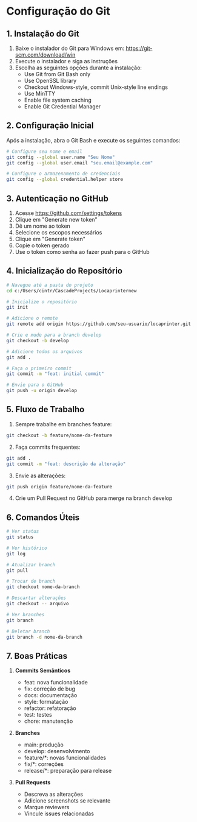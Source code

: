 # Configuração do Git

## 1. Instalação do Git

1. Baixe o instalador do Git para Windows em: https://git-scm.com/download/win
2. Execute o instalador e siga as instruções
3. Escolha as seguintes opções durante a instalação:
   - Use Git from Git Bash only
   - Use OpenSSL library
   - Checkout Windows-style, commit Unix-style line endings
   - Use MinTTY
   - Enable file system caching
   - Enable Git Credential Manager

## 2. Configuração Inicial

Após a instalação, abra o Git Bash e execute os seguintes comandos:

```bash
# Configure seu nome e email
git config --global user.name "Seu Nome"
git config --global user.email "seu.email@example.com"

# Configure o armazenamento de credenciais
git config --global credential.helper store
```

## 3. Autenticação no GitHub

1. Acesse https://github.com/settings/tokens
2. Clique em "Generate new token"
3. Dê um nome ao token
4. Selecione os escopos necessários
5. Clique em "Generate token"
6. Copie o token gerado
7. Use o token como senha ao fazer push para o GitHub

## 4. Inicialização do Repositório

```bash
# Navegue até a pasta do projeto
cd c:/Users/cintr/CascadeProjects/Locaprinternew

# Inicialize o repositório
git init

# Adicione o remote
git remote add origin https://github.com/seu-usuario/locaprinter.git

# Crie e mude para a branch develop
git checkout -b develop

# Adicione todos os arquivos
git add .

# Faça o primeiro commit
git commit -m "feat: initial commit"

# Envie para o GitHub
git push -u origin develop
```

## 5. Fluxo de Trabalho

1. Sempre trabalhe em branches feature:
```bash
git checkout -b feature/nome-da-feature
```

2. Faça commits frequentes:
```bash
git add .
git commit -m "feat: descrição da alteração"
```

3. Envie as alterações:
```bash
git push origin feature/nome-da-feature
```

4. Crie um Pull Request no GitHub para merge na branch develop

## 6. Comandos Úteis

```bash
# Ver status
git status

# Ver histórico
git log

# Atualizar branch
git pull

# Trocar de branch
git checkout nome-da-branch

# Descartar alterações
git checkout -- arquivo

# Ver branches
git branch

# Deletar branch
git branch -d nome-da-branch
```

## 7. Boas Práticas

1. **Commits Semânticos**
   - feat: nova funcionalidade
   - fix: correção de bug
   - docs: documentação
   - style: formatação
   - refactor: refatoração
   - test: testes
   - chore: manutenção

2. **Branches**
   - main: produção
   - develop: desenvolvimento
   - feature/*: novas funcionalidades
   - fix/*: correções
   - release/*: preparação para release

3. **Pull Requests**
   - Descreva as alterações
   - Adicione screenshots se relevante
   - Marque reviewers
   - Vincule issues relacionadas

